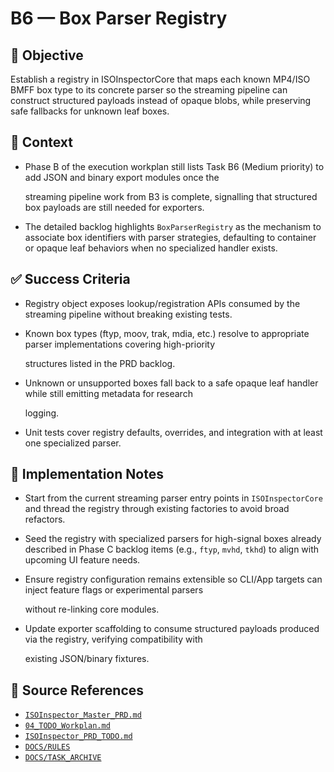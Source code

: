# B6 — Box Parser Registry

## 🎯 Objective

Establish a registry in ISOInspectorCore that maps each known MP4/ISO BMFF box type to its concrete parser so the
streaming pipeline can construct structured payloads instead of opaque blobs, while preserving safe fallbacks for
unknown leaf boxes.

## 🧩 Context

- Phase B of the execution workplan still lists Task B6 (Medium priority) to add JSON and binary export modules once the

  streaming pipeline work from B3 is complete, signalling that structured box payloads are still needed for exporters.

- The detailed backlog highlights `BoxParserRegistry` as the mechanism to associate box identifiers with parser strategies, defaulting to container or opaque leaf behaviors when no specialized handler exists.

## ✅ Success Criteria

- Registry object exposes lookup/registration APIs consumed by the streaming pipeline without breaking existing tests.
- Known box types (ftyp, moov, trak, mdia, etc.) resolve to appropriate parser implementations covering high-priority

  structures listed in the PRD backlog.

- Unknown or unsupported boxes fall back to a safe opaque leaf handler while still emitting metadata for research

  logging.

- Unit tests cover registry defaults, overrides, and integration with at least one specialized parser.

## 🔧 Implementation Notes

- Start from the current streaming parser entry points in `ISOInspectorCore` and thread the registry through existing factories to avoid broad refactors.
- Seed the registry with specialized parsers for high-signal boxes already described in Phase C backlog items (e.g., `ftyp`, `mvhd`, `tkhd`) to align with upcoming UI feature needs.
- Ensure registry configuration remains extensible so CLI/App targets can inject feature flags or experimental parsers

  without re-linking core modules.

- Update exporter scaffolding to consume structured payloads produced via the registry, verifying compatibility with

  existing JSON/binary fixtures.

## 🧠 Source References

- [`ISOInspector_Master_PRD.md`](../AI/ISOViewer/ISOInspector_PRD_Full/ISOInspector_Master_PRD.md)
- [`04_TODO_Workplan.md`](../AI/ISOInspector_Execution_Guide/04_TODO_Workplan.md)
- [`ISOInspector_PRD_TODO.md`](../AI/ISOViewer/ISOInspector_PRD_TODO.md)
- [`DOCS/RULES`](../RULES)
- [`DOCS/TASK_ARCHIVE`](../TASK_ARCHIVE)

